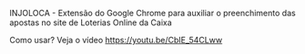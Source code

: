 INJOLOCA - Extensão do Google Chrome para auxiliar o preenchimento das apostas no site de Loterias Online da Caixa

Como usar? Veja o vídeo https://youtu.be/CbIE_54CLww
